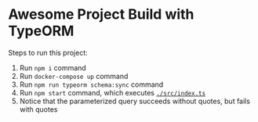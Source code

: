 # Awesome Project Build with TypeORM

Steps to run this project:

1. Run `npm i` command
1. Run `docker-compose up` command
1. Run `npm run typeorm schema:sync` command
1. Run `npm start` command, which executes [`./src/index.ts`](./src/index.ts)
1. Notice that the parameterized query succeeds without quotes, but fails with quotes

